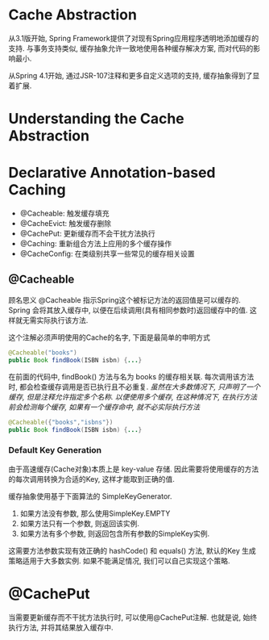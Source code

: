# Cache Abstraction
从3.1版开始, Spring Framework提供了对现有Spring应用程序透明地添加缓存的支持.
与事务支持类似, 缓存抽象允许一致地使用各种缓存解决方案,
而对代码的影响最小.

从Spring 4.1开始, 通过JSR-107注释和更多自定义选项的支持, 
缓存抽象得到了显着扩展.

# Understanding the Cache Abstraction

# Declarative Annotation-based Caching

* @Cacheable: 触发缓存填充
* @CacheEvict: 触发缓存删除
* @CachePut: 更新缓存而不会干扰方法执行
* @Caching: 重新组合方法上应用的多个缓存操作
* @CacheConfig: 在类级别共享一些常见的缓存相关设置

## @Cacheable
顾名思义 @Cacheable 指示Spring这个被标记方法的返回值是可以缓存的.
Spring 会将其放入缓存中, 以便在后续调用(具有相同参数时)返回缓存中的值.
这样就无需实际执行该方法.

这个注解必须声明使用的Cache的名字, 下面是最简单的申明方式
```java
@Cacheable("books")
public Book findBook(ISBN isbn) {...}
```

在前面的代码中, findBook() 方法与名为 books 的缓存相关联.
每次调用该方法时, 都会检查缓存调用是否已执行且不必重复.
*虽然在大多数情况下, 只声明了一个缓存, 但是注释允许指定多个名称.
以便使用多个缓存, 在这种情况下, 在执行方法前会检测每个缓存, 
如果有一个缓存命中, 就不必实际执行方法*
```java
@Cacheable({"books","isbns"})
public Book findBook(ISBN isbn) {...}
```

### Default Key Generation
由于高速缓存(Cache对象)本质上是 key-value 存储.
因此需要将使用缓存的方法的每次调用转换为合适的Key, 这样才能取到正确的值.

缓存抽象使用基于下面算法的 SimpleKeyGenerator.
1. 如果方法没有参数, 那么使用SimpleKey.EMPTY
2. 如果方法只有一个参数, 则返回该实例.
3. 如果方法有多个参数, 则返回包含所有参数的SimpleKey实例.

这需要方法参数实现有效正确的 hashCode() 和 equals() 方法,
默认的Key 生成策略适用于大多数实例.
如果不能满足情况, 我们可以自己实现这个策略.


# @CachePut
当需要更新缓存而不干扰方法执行时, 可以使用@CachePut注解.
也就是说, 始终执行方法, 并将其结果放入缓存中.

